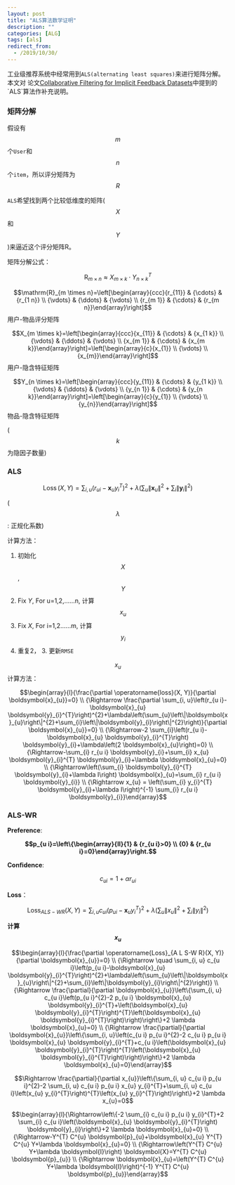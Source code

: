 ```yaml
---
layout: post
title: "ALS算法数学证明"
description: ""
categories: [ALG]
tags: [als]
redirect_from:
  - /2019/10/30/
---
```




工业级推荐系统中经常用到`ALS(alternating least squares)`来进行矩阵分解。本文对 论文[Collaborative Filtering for Implicit Feedback Datasets]([http://yifanhu.net/PUB/cf.pdf](http://yifanhu.net/PUB/cf.pdf))中提到的`ALS`算法作补充说明。

### 矩阵分解

假设有$$m$$个`User`和$$n$$个`item`，所以评分矩阵为$$R$$

`ALS`希望找到两个比较低维度的矩阵($$X$$和$$Y$$)来逼近这个评分矩阵R。

矩阵分解公式：

$$\mathrm{R}_{m \times n} \approx X_{m \times k} \cdot Y_{n \times k}^{T}$$

$$\mathrm{R}_{m \times n}=\left[\begin{array}{ccc}{r_{11}} & {\cdots} & {r_{1 n}} \\ {\vdots} & {\ddots} & {\vdots} \\ {r_{m 1}} & {\cdots} & {r_{m n}}\end{array}\right]$$用户-物品评分矩阵

$$X_{m \times k}=\left[\begin{array}{ccc}{x_{11}} & {\cdots} & {x_{1 k}} \\ {\vdots} & {\ddots} & {\vdots} \\ {x_{m 1}} & {\cdots} & {x_{m k}}\end{array}\right]=\left[\begin{array}{c}{x_{1}} \\ {\vdots} \\ {x_{m}}\end{array}\right]$$ 用户-隐含特征矩阵

$$Y_{n \times k}=\left[\begin{array}{ccc}{y_{11}} & {\cdots} & {y_{1 k}} \\ {\vdots} & {\ddots} & {\vdots} \\ {y_{n 1}} & {\cdots} & {y_{n k}}\end{array}\right]=\left[\begin{array}{c}{y_{1}} \\ {\vdots} \\ {y_{n}}\end{array}\right]$$ 物品-隐含特征矩阵

($$k$$为隐因子数量)

### ALS

$$\operatorname{Loss}(X, Y)=\sum_{i, u}\left(r_{u i}-\boldsymbol{x}_{u} y_{i}^{T}\right)^{2}+\lambda\left(\sum_{u}\left\|\boldsymbol{x}_{u}\right\|^{2}+\sum_{i}\left\|\boldsymbol{y}_{i}\right\|^{2}\right)$$

($$λ$$: 正规化系数)

计算方法：

1. 初始化$$X$$, $$Y$$
2. Fix $Y$, For u=1,2,……n, 计算 $$x_u$$
3. Fix $X$, For i=1,2……m, 计算 $$y_i$$
4. 重复2， 3. 更新`RMSE`



$$x_u$$计算方法：

$$\begin{array}{l}{\frac{\partial \operatorname{loss}(X, Y)}{\partial \boldsymbol{x}_{u}}=0} \\ {\Rightarrow \frac{\partial \sum_{i, u}\left(r_{u i}-\boldsymbol{x}_{u} \boldsymbol{y}_{i}^{T}\right)^{2}+\lambda\left(\sum_{u}\left\|\boldsymbol{x}_{u}\right\|^{2}+\sum_{i}\left\|\boldsymbol{y}_{i}\right\|^{2}\right)}{\partial \boldsymbol{x}_{u}}=0} \\ {\Rightarrow-2 \sum_{i}\left(r_{u i}-\boldsymbol{x}_{u} \boldsymbol{y}_{i}^{T}\right) \boldsymbol{y}_{i}+\lambda\left(2 \boldsymbol{x}_{u}\right)=0} \\ {\Rightarrow-\sum_{i} r_{u i} \boldsymbol{y}_{i}+\sum_{i} x_{u} \boldsymbol{y}_{i}^{T} \boldsymbol{y}_{i}+\lambda \boldsymbol{x}_{u}=0} \\ {\Rightarrow\left(\sum_{i} \boldsymbol{y}_{i}^{T} \boldsymbol{y}_{i}+\lambda I\right) \boldsymbol{x}_{u}=\sum_{i} r_{u i} \boldsymbol{y}_{i}} \\ {\Rightarrow x_{u} = \left(\sum_{i} y_{i}^{T} \boldsymbol{y}_{i}+\lambda I\right)^{-1} \sum_{i} r_{u i} \boldsymbol{y}_{i}}\end{array}$$



### ALS-WR

**Preference**:

**$$p_{u i}=\left\{\begin{array}{ll}{1} & {r_{u i}>0} \\ {0} & {r_{u i}=0}\end{array}\right.$$**

**Confidence**:

$$c_{u i}=1+\alpha r_{u i}$$

**Loss**：

$$\operatorname{Loss}_{A L S-W R}(X, Y)=\sum_{i, u} c_{u i}\left(p_{u i}-\boldsymbol{x}_{u} y_{i}^{T}\right)^{2}+\lambda\left(\sum_{u}\left\|x_{u}\right\|^{2}+\sum_{i}\left\|y_{i}\right\|^{2}\right)$$

**计算$$x_u$$**

$$\begin{array}{l}{\frac{\partial \operatorname{Loss}_{A L S-W R}(X, Y)}{\partial \boldsymbol{x}_{u}}=0} \\ {\Rightarrow \quad \sum_{i, u} c_{u i}\left(p_{u i}-\boldsymbol{x}_{u} \boldsymbol{y}_{i}^{T}\right)^{2}+\lambda\left(\sum_{u}\left\|\boldsymbol{x}_{u}\right\|^{2}+\sum_{i}\left\|\boldsymbol{y}_{i}\right\|^{2}\right)} \\ {\Rightarrow \frac{\partial}{\partial \boldsymbol{x}_{u}}\left\{\sum_{i, u} c_{u i}\left(p_{u i}^{2}-2 p_{u i} \boldsymbol{x}_{u} \boldsymbol{y}_{i}^{T}+\left(\boldsymbol{x}_{u} \boldsymbol{y}_{i}^{T}\right)^{T}\left(\boldsymbol{x}_{u} \boldsymbol{y}_{i}^{T}\right)\right)\right\}+2 \lambda \boldsymbol{x}_{u}=0} \\ {\Rightarrow \frac{\partial}{\partial \boldsymbol{x}_{u}}\left\{\sum_{i, u}\left(c_{u i} p_{u i}^{2}-2 c_{u i} p_{u i} \boldsymbol{x}_{u} \boldsymbol{y}_{i}^{T}+c_{u i}\left(\boldsymbol{x}_{u} \boldsymbol{y}_{i}^{T}\right)^{T}\left(\boldsymbol{x}_{u} \boldsymbol{y}_{i}^{T}\right)\right)\right\}+2 \lambda \boldsymbol{x}_{u}=0}\end{array}$$

$$\Rightarrow \frac{\partial}{\partial x_{u}}\left\{\sum_{i, u} c_{u i} p_{u i}^{2}-2 \sum_{i, u} c_{u i} p_{u i} x_{u} y_{i}^{T}+\sum_{i, u} c_{u i}\left(x_{u} y_{i}^{T}\right)^{T}\left(x_{u} y_{i}^{T}\right)\right\}+2 \lambda x_{u}=0$$

$$\begin{array}{l}{\Rightarrow\left\{-2 \sum_{i} c_{u i} p_{u i} y_{i}^{T}+2 \sum_{i} c_{u i}\left(\boldsymbol{x}_{u} \boldsymbol{y}_{i}^{T}\right) \boldsymbol{y}_{i}\right\}+2 \lambda \boldsymbol{x}_{u}=0} \\ {\Rightarrow-Y^{T} C^{u} \boldsymbol{p}_{u}+\boldsymbol{x}_{u} Y^{T} C^{u} Y+\lambda \boldsymbol{x}_{u}=0} \\ {\Rightarrow\left(Y^{T} C^{u} Y+\lambda \boldsymbol{I}\right) \boldsymbol{X}=Y^{T} C^{u} \boldsymbol{p}_{u}} \\ {\Rightarrow \boldsymbol{x}_{u}=\left(Y^{T} C^{u} Y+\lambda \boldsymbol{I}\right)^{-1} Y^{T} C^{u} \boldsymbol{p}_{u}}\end{array}$$
